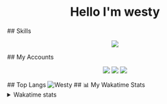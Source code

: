 <h1 align="center"> Hello I'm westy</h1>
## Skills
   <p align="center">
  <a href="https://skillicons.dev">
    <img src="https://skillicons.dev/icons?i=js,nodejs,py,java,html,css,vscode,mongodb,mysql,github" />
  </a>
</p>
## My Accounts
<p align="center">
   <a href="https://discord.com/users/840695080075526164" target"blank_"><img src="https://img.shields.io/badge/discord%20-111111.svg?&style=for-the-badge&logo=discord&logoColor=white"></a>
   <a href="https://www.instagram.com/westyxdd/" target"blank_"><img src="https://img.shields.io/badge/INSTAGRAM%20-111111.svg?&style=for-the-badge&logo=instagram&logoColor=white"></a>
   <a href="https://github.com/westydev" target"blank_"><img src="https://img.shields.io/badge/GitHub%20-111111.svg?&style=for-the-badge&logo=github&logoColor=white"></a>
</p>
## Top Langs
<img src="https://komarev.com/ghpvc/?username=westydev&label=Ziyaretçi%20Sayısı&color=da004e" alt="Westy" />

</div>
## 📊 My Wakatime Stats

<details>
  <summary>
      Wakatime stats
  </summary>
  <img src="https://github-readme-stats.vercel.app/api/wakatime?username=westydev&border_radius=5px&theme=dark&bg_color=1f1f1f&border_color=1f1f1f&icon_color=58a6ff&show_icons=true&disable_animations=true&custom_title=Weekly%20Stats">
</details>

